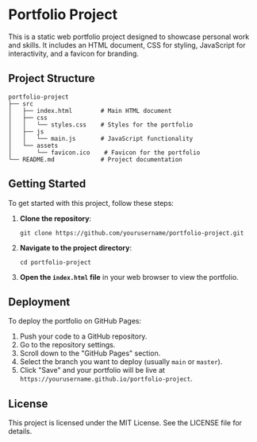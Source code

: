 # Portfolio Project

This is a static web portfolio project designed to showcase personal work and skills. It includes an HTML document, CSS for styling, JavaScript for interactivity, and a favicon for branding.

## Project Structure

```
portfolio-project
├── src
│   ├── index.html        # Main HTML document
│   ├── css
│   │   └── styles.css    # Styles for the portfolio
│   ├── js
│   │   └── main.js       # JavaScript functionality
│   └── assets
│       └── favicon.ico    # Favicon for the portfolio
└── README.md             # Project documentation
```

## Getting Started

To get started with this project, follow these steps:

1. **Clone the repository**:
   ```
   git clone https://github.com/yourusername/portfolio-project.git
   ```

2. **Navigate to the project directory**:
   ```
   cd portfolio-project
   ```

3. **Open the `index.html` file** in your web browser to view the portfolio.

## Deployment

To deploy the portfolio on GitHub Pages:

1. Push your code to a GitHub repository.
2. Go to the repository settings.
3. Scroll down to the "GitHub Pages" section.
4. Select the branch you want to deploy (usually `main` or `master`).
5. Click "Save" and your portfolio will be live at `https://yourusername.github.io/portfolio-project`.

## License

This project is licensed under the MIT License. See the LICENSE file for details.